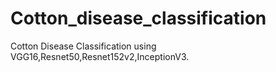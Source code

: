 # Cotton_disease_classification
Cotton Disease Classification using VGG16,Resnet50,Resnet152v2,InceptionV3.
